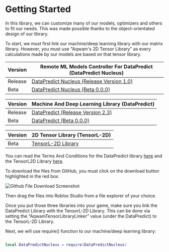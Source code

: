 # Getting Started

In this library, we can customize many of our models, optimizers and others to fit our needs. This was made possible thanks to the object-orientated design of our library.

To start, we must first link our machine/deep learning library with our matrix library. However, you must use "Aqwam's 2D Tensor Library" as every calculations made by our models are based on that tensor library.

| Version | Remote ML Models Controller For DataPredict (DataPredict Nucleus)                                                                                                                  |
|---------|------------------------------------------------------------------------------------------------------------------------------------------------------------------------------------|
| Release | [DataPredict Nucleus (Release Version 1.0)](https://github.com/AqwamCreates/DataPredict-Nucleus/blob/main/module_scripts/DataPredict%20Nucleus%20-%20Release%20Version%201.0.rbxm) |
| Beta    | [DataPredict Nucleus (Beta 0.0.0)](https://github.com/AqwamCreates/DataPredict-Nucleus/blob/main/module_scripts/DataPredict%20Nucleus.rbxm)                                        |

| Version | Machine And Deep Learning Library (DataPredict)                                                                                                           |
|---------|-----------------------------------------------------------------------------------------------------------------------------------------------------------|
| Release | [DataPredict (Release Version 2.3)](https://github.com/AqwamCreates/DataPredict/blob/main/module_scripts/DataPredict%20-%20Release%20Version%202.3.rbxm)  |
| Beta    | [DataPredict (Beta 0.0.0)](https://github.com/AqwamCreates/DataPredict/blob/main/module_scripts/AqwamMachineAndDeepLearningLibrary.rbxm)                  |

| Version | 2D Tensor Library (TensorL-2D)                                                               |
|---------|----------------------------------------------------------------------------------------------|
| Beta    | [TensorL-2D Library](https://github.com/AqwamCreates/TensorL-2D/blob/main/src/TensorL2D.lua) |

You can read the Terms And Conditions for the DataPredict library [here](https://github.com/AqwamCreates/DataPredict/blob/main/docs/TermsAndConditions.md) and the TensorL2D Library [here](https://github.com/AqwamCreates/TensorL-2D/blob/main/docs/TermsAndConditions.md).

To download the files from GitHub, you must click on the download button highlighted in the red box.

![Github File Download Screenshot](https://github.com/AqwamCreates/DataPredict/assets/67371914/b921d568-81b9-4f47-8a96-e0ab0316a4fe)

Then drag the files into Roblox Studio from a file explorer of your choice.

Once you put those three libraries into your game, make sure you link the DataPredict Library with the TensorL-2D Library. This can be done via setting the “AqwamTensorLibraryLinker” value (under the DataPredict) to the TensorL-2D Library.

Next, we will use require() function to our machine/deep learning library:

```lua

local DataPredictNucleus = require(DataPredictNucleus)

```